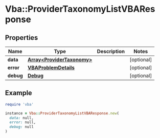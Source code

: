 # Vba::ProviderTaxonomyListVBAResponse

## Properties

| Name | Type | Description | Notes |
| ---- | ---- | ----------- | ----- |
| **data** | [**Array&lt;ProviderTaxonomy&gt;**](ProviderTaxonomy.md) |  | [optional] |
| **error** | [**VBAProblemDetails**](VBAProblemDetails.md) |  | [optional] |
| **debug** | [**Debug**](Debug.md) |  | [optional] |

## Example

```ruby
require 'vba'

instance = Vba::ProviderTaxonomyListVBAResponse.new(
  data: null,
  error: null,
  debug: null
)
```

